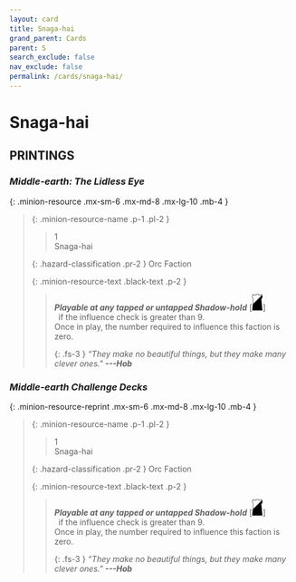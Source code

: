 ```yaml
---
layout: card
title: Snaga-hai
grand_parent: Cards
parent: S
search_exclude: false
nav_exclude: false
permalink: /cards/snaga-hai/
---
```


# Snaga-hai


## PRINTINGS


### _Middle-earth: The Lidless Eye_

{: .minion-resource .mx-sm-6 .mx-md-8 .mx-lg-10 .mb-4 }
> {: .minion-resource-name .p-1 .pl-2 }
> > <div class="hazard-mp">1</div>
> > <div class="card-name">Snaga-hai</div>
>
> {: .hazard-classification .pr-2 }
> Orc Faction
>
> {: .minion-resource-text .black-text .p-2 }
> > ***Playable at any tapped or untapped Shadow-hold*** <nobr>[<img src="/assets/images/shadow-hold.svg">]</nobr> <br>&ensp;if the influence check is greater than 9. <br>Once in play, the number required to influence this faction is zero. 
> > 
> > {: .fs-3 } 
> > _“They make no beautiful things, but they make many clever ones."_ ***---&#65279;Hob***  
> 

### _Middle-earth Challenge Decks_

{: .minion-resource-reprint .mx-sm-6 .mx-md-8 .mx-lg-10 .mb-4 }
> {: .minion-resource-name .p-1 .pl-2 }
> > <div class="hazard-mp">1</div>
> > <div class="card-name">Snaga-hai</div>
>
> {: .hazard-classification .pr-2 }
> Orc Faction
>
> {: .minion-resource-text .black-text .p-2 }
> > ***Playable at any tapped or untapped Shadow-hold*** <nobr>[<img src="/assets/images/shadow-hold.svg">]</nobr> <br>&ensp;if the influence check is greater than 9. <br>Once in play, the number required to influence this faction is zero. 
> > 
> > {: .fs-3 } 
> > _“They make no beautiful things, but they make many clever ones."_ ***---&#65279;Hob***  
> 
